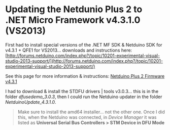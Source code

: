 Updating the Netdunio Plus 2 to .NET Micro Framework v4.3.1.0 (VS2013)
======================================================================

First had to install special versions of the .NET MF SDK & Netduino SDK for v4.3.1 + QFE1 for VS2013... downloads and instructions here: [http://forums.netduino.com/index.php?/topic/10201-experimental-visual-studio-2013-support/](http://forums.netduino.com/index.php?/topic/10201-experimental-visual-studio-2013-support/)

See this page for more information & instructions: [Netduino Plus 2 Firmware v4.3.1](http://forums.netduino.com/index.php?/topic/10479-netduino-plus-2-firmware-v431/)

I had to download & install the STDFU drivers | tools v3.0.3... this is in the folder *dfusedemo_3.0.3*, then I could run the Netduino updater in the folder *NetduinoUpdate_4.3.1.0*.
> Make sure to install the amd64 installer... not the other one. Once I did this, when the Netduino was connected, in *Device Manager* it was listed as **Universal Serial Bus Controllers > STM Device in DFU Mode**
